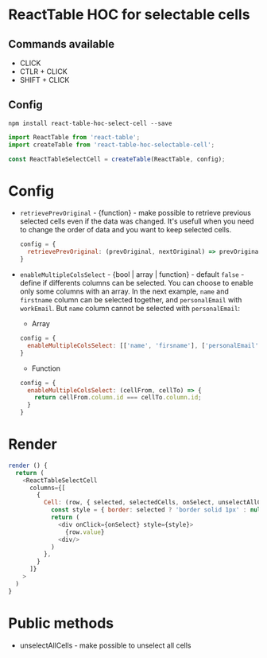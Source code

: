 ReactTable HOC for selectable cells 
===================

## Commands available

* CLICK
* CTLR + CLICK
* SHIFT + CLICK

## Config

```
npm install react-table-hoc-select-cell --save
```

```js
import ReactTable from 'react-table';
import createTable from 'react-table-hoc-selectable-cell';

const ReactTableSelectCell = createTable(ReactTable, config);
```

# Config
* ```retrievePrevOriginal``` - {function} - make possible to retrieve previous selected cells even if the data was changed. It's usefull when you need to change the order of data and you want to keep selected cells.
  ```js
  config = {
    retrievePrevOriginal: (prevOriginal, nextOriginal) => prevOriginal.id === nextOriginal.id
  }
  ```

* ```enableMultipleColsSelect``` - {bool | array | function} - default `false` - define if differents columns can be selected. You can choose to enable only some columns with an array.
In the next example, `name` and `firstname` column can be selected together, and `personalEmail` with `workEmail`. But `name` column cannot be selected with `personalEmail`: 

  * Array

  ```js
  config = {
    enableMultipleColsSelect: [['name', 'firsname'], ['personalEmail', 'workEmail']]
  }
  ```

  * Function

  ```js
  config = {
    enableMultipleColsSelect: (cellFrom, cellTo) => {
      return cellFrom.column.id === cellTo.column.id;
    }
  }
  ```

# Render

```js
render () {
  return (
    <ReactTableSelectCell
      columns={[
        {
          Cell: (row, { selected, selectedCells, onSelect, unselectAllCells }) => {
            const style = { border: selected ? 'border solid 1px' : null };
            return (
              <div onClick={onSelect} style={style}>
                {row.value}
              <div/>
            )
          },
        }
      ]}
    >
  )
}
```

# Public methods
* unselectAllCells - make possible to unselect all cells
